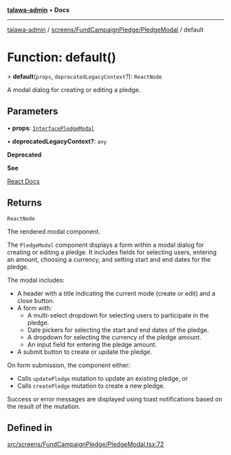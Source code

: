 [**talawa-admin**](../../../../README.md) • **Docs**

***

[talawa-admin](../../../../modules.md) / [screens/FundCampaignPledge/PledgeModal](../README.md) / default

# Function: default()

\> **default**(`props`, `deprecatedLegacyContext`?): `ReactNode`

A modal dialog for creating or editing a pledge.

## Parameters

• **props**: [`InterfacePledgeModal`](../interfaces/InterfacePledgeModal.md)

• **deprecatedLegacyContext?**: `any`

**Deprecated**

**See**

[React Docs](https://legacy.reactjs.org/docs/legacy-context.html#referencing-context-in-lifecycle-methods)

## Returns

`ReactNode`

The rendered modal component.

The `PledgeModal` component displays a form within a modal dialog for creating or editing a pledge.
It includes fields for selecting users, entering an amount, choosing a currency, and setting start and end dates for the pledge.

The modal includes:
- A header with a title indicating the current mode (create or edit) and a close button.
- A form with:
  - A multi-select dropdown for selecting users to participate in the pledge.
  - Date pickers for selecting the start and end dates of the pledge.
  - A dropdown for selecting the currency of the pledge amount.
  - An input field for entering the pledge amount.
- A submit button to create or update the pledge.

On form submission, the component either:
- Calls `updatePledge` mutation to update an existing pledge, or
- Calls `createPledge` mutation to create a new pledge.

Success or error messages are displayed using toast notifications based on the result of the mutation.

## Defined in

[src/screens/FundCampaignPledge/PledgeModal.tsx:72](https://github.com/PalisadoesFoundation/talawa-admin/blob/084ac7e92dede9766b77e75cf296f40165965140/src/screens/FundCampaignPledge/PledgeModal.tsx#L72)
